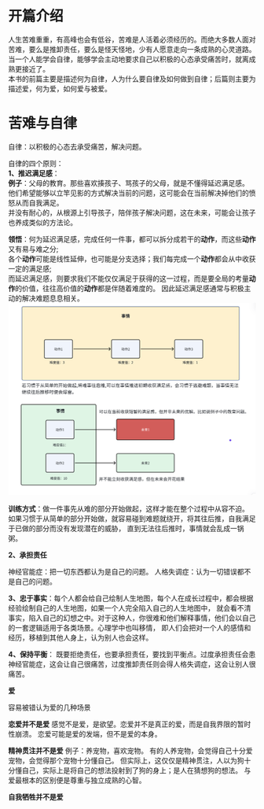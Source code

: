 
# 开篇介绍

人生苦难重重，有高峰也会有低谷，苦难是人活着必须经历的。而绝大多数人面对苦难，要么是推卸责任，要么是怪天怪地，少有人愿意走向一条成熟的心灵道路。<br>
当一个人能学会自律，能够学会主动地要求自己以积极的心态承受痛苦时，就离成熟更接近了。<br>
本书的前篇主要是描述何为自律，人为什么要自律及如何做到自律；后篇则主要为描述爱，何为爱，如何爱与被爱。

# 苦难与自律
 
自律：以积极的心态去承受痛苦，解决问题。

自律的四个原则：<br>
**1、推迟满足感**：<br>
**例子**：父母的教育。那些喜欢揍孩子、骂孩子的父母，就是不懂得延迟满足感。<br>
他们希望能够以立竿见影的方式解决当前的问题，这可能会在当前解决掉他们的愤怒从而自我满足。<br>
并没有耐心的，从根源上引导孩子，陪伴孩子解决问题，这在未来，可能会让孩子也养成类似的方法论。

**领悟**：何为延迟满足感，完成任何一件事，都可以拆分成若干的**动作**，而这些**动作**又有易与难之分;<br>
各个**动作**可能是线性延伸，也可能是分支选择；我们每完成一个**动作**都会从中收获一定的满足感;<br>
而延迟满足感，则要求我们不能仅仅满足于获得的这一过程，而是要全局的考量**动作**的价值，往往高价值的**动作**都是伴随着难度的。
因此延迟满足感通常与积极主动的解决难题息息相关。<br>
![alt text](image.png)

**训练方式**：做一件事先从难的部分开始做起，这样才能在整个过程中从容不迫。<br>
如果习惯于从简单的部分开始做，就容易碰到难题就绕开，将其往后推，自我满足于已做的部分而没有发现潜在的威胁，
直到无法往后推时，事情就会乱成一锅粥。

**2、承担责任**

神经官能症：把一切东西都认为是自己的问题。
人格失调症：认为一切错误都不是自己的问题。


**3、忠于事实**：每个人都会给自己绘制人生地图，每个人在成长过程中，都会根据经验绘制自己的人生地图，如果一个人完全陷入自己的人生地图中，
就会看不清事实，陷入自己的幻想之中。对于这种人，你很难和他们解释事情，他们会以自己的一套逻辑适用于各类场景。心理学中也叫移情，
即人们会把对一个人的感情和经历，移植到其他人身上，认为别人也会这样。



**4、保持平衡**：
既要拒绝责任，也要承担责任，要找到平衡点。过度承担责任会患神经官能症，这会让自己很痛苦，过度推卸责任则会得人格失调症，这会让别人很痛苦。


**爱**


容易被错认为爱的几种场景

**恋爱并不是爱**
感觉不是爱，是欲望。恋爱并不是真正的爱，而是自我界限的暂时性崩溃。
恋爱可能是爱的发端，但不是爱的本身。


**精神贯注并不是爱**
例子：养宠物，喜欢宠物。
有的人养宠物，会觉得自己十分爱宠物，会觉得那个宠物十分懂自己。
但实际上，这仅仅是精神贯注，人以为狗十分懂自己，实际上是将自己的想法投射到了狗的身上；是人在猜想狗的想法。
与爱最根本的区别便是尊重与独立成熟的心智。

**自我牺牲并不是爱** 